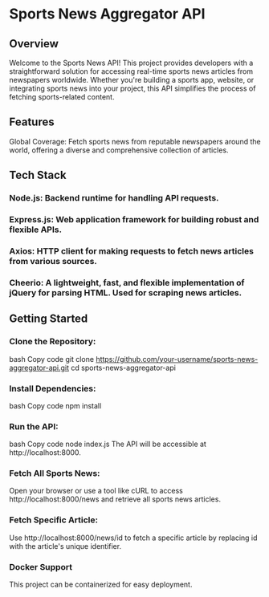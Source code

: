 # Sports News Aggregator API

## Overview
Welcome to the Sports News API! This project provides developers with a straightforward solution for accessing real-time sports news articles from newspapers worldwide. Whether you're building a sports app, website, or integrating sports news into your project, this API simplifies the process of fetching sports-related content.

## Features

Global Coverage: Fetch sports news from reputable newspapers around the world, offering a diverse and comprehensive collection of articles.

## Tech Stack

### Node.js: Backend runtime for handling API requests.

### Express.js: Web application framework for building robust and flexible APIs.

### Axios: HTTP client for making requests to fetch news articles from various sources.

### Cheerio: A lightweight, fast, and flexible implementation of jQuery for parsing HTML. Used for scraping news articles.

## Getting Started

### Clone the Repository:
bash
Copy code
git clone https://github.com/your-username/sports-news-aggregator-api.git
cd sports-news-aggregator-api

### Install Dependencies:
bash
Copy code
npm install

### Run the API:
bash
Copy code
node index.js
The API will be accessible at http://localhost:8000.

### Fetch All Sports News:
Open your browser or use a tool like cURL to access http://localhost:8000/news and retrieve all sports news articles.

### Fetch Specific Article:
Use http://localhost:8000/news/id to fetch a specific article by replacing id with the article's unique identifier.

### Docker Support
This project can be containerized for easy deployment.

